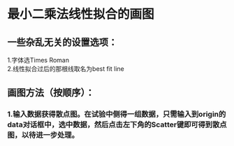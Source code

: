 # 最小二乘法线性拟合的画图
## 一些杂乱无关的设置选项：  
   1.字体选Times Roman  
   2.线性拟合过后的那根线取名为best fit line  
## 画图方法（按顺序）：
### 1.输入数据获得散点图。在试验中侧得一组数据，只需输入到origin的data对话框中，选中数据，然后点击左下角的Scatter键即可得到散点图，以待进一步处理。
#
